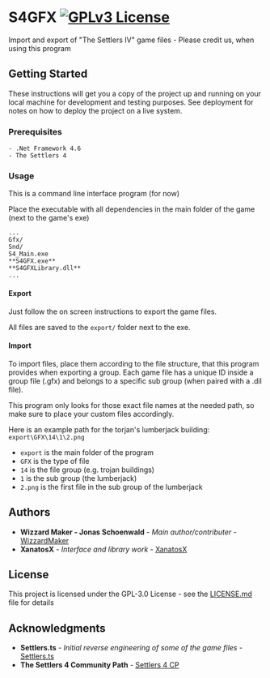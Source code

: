 # S4GFX [![GPLv3 License](https://img.shields.io/badge/License-GPL%20v3-yellow.svg)](https://opensource.org/licenses/GPL-3.0)
Import and export of "The Settlers IV" game files - Please credit us, when using this program
## Getting Started

These instructions will get you a copy of the project up and running on your local machine for development and testing purposes. See deployment for notes on how to deploy the project on a live system.

### Prerequisites

```
- .Net Framework 4.6
- The Settlers 4
```

### Usage

This is a command line interface program (for now)

Place the executable with all dependencies in the main folder of the game (next to the game's exe)
```
...
Gfx/
Snd/
S4_Main.exe
**S4GFX.exe**
**S4GFXLibrary.dll**
...
```

#### Export
Just follow the on screen instructions to export the game files.

All files are saved to the `export/` folder next to the exe.

#### Import
To import files, place them according to the file structure, that this program provides when exporting a group.
Each game file has a unique ID inside a group file (.gfx) and belongs to a specific sub group (when paired with a .dil file). 

This program only looks for those exact file names at the needed path, so make sure to place your custom files accordingly.

Here is an example path for the torjan's lumberjack building: `export\GFX\14\1\2.png`
- `export` is the main folder of the program
- `GFX` is the type of file
- `14` is the file group (e.g. trojan buildings)
- `1` is the sub group (the lumberjack)
- `2.png` is the first file in the sub group of the lumberjack

## Authors
* **Wizzard Maker - Jonas Schoenwald** - *Main author/contributer* - [WizzardMaker](https://github.com/WizzardMaker/)
* **XanatosX** - *Interface and library work* - [XanatosX](https://github.com/XanatosX/)
## License

This project is licensed under the GPL-3.0 License - see the [LICENSE.md](LICENSE.MD) file for details

## Acknowledgments

* **Settlers.ts** - *Initial reverse engineering of some of the game files* - [Settlers.ts](https://github.com/tomsoftware/Settlers.ts)
* **The Settlers 4 Community Path** - [Settlers 4 CP](https://github.com/Settlers4Modding/Settlers4Patch/)
